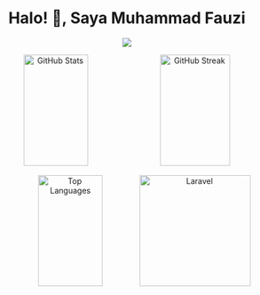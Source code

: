 <h1 align="center">Halo! 👋, Saya Muhammad Fauzi</h1>

<p align="center">
  <img src="https://readme-typing-svg.herokuapp.com?color=%2336BCF7&lines=Selamat+Datang+di+Profil+GitHub+Saya!;Saya+Pengembang+Bersemangat;Kontributor+Open+Source;Selalu+Belajar+Hal+Baru!" />
</p>

<p align="center">
  <img src="https://github-readme-stats.vercel.app/api?username=Muhammadfauzi96&show_icons=true&theme=radical" alt="GitHub Stats" width="48%" height="200px" />
  <img src="https://github-readme-streak-stats.herokuapp.com/?user=Muhammadfauzi96&theme=radical" alt="GitHub Streak" width="50%" height="200px" />
</p>

<p align="center">
  <!-- Menempatkan Most Used Languages dan Laravel Badge dalam satu baris -->
  <img src="https://github-readme-stats.vercel.app/api/top-langs/?username=Muhammadfauzi96&layout=compact&theme=radical" alt="Top Languages" width="48%" height="200px" />
  <img src="https://img.shields.io/badge/Laravel-FF2D20?style=for-the-badge&logo=laravel&logoColor=white" alt="Laravel" height="200px" />
</p>

